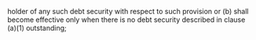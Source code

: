 holder of any such debt security with respect to such provision or (b) shall become effective only when
there is no debt security described in clause (a)(1) outstanding;